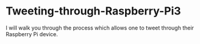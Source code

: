 # Tweeting-through-Raspberry-Pi3
I will walk you through the process which allows one to tweet through their Raspberry Pi device.
